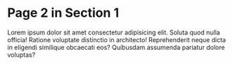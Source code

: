 # Page 2 in Section 1

Lorem ipsum dolor sit amet consectetur adipisicing elit. Soluta quod nulla
officia! Ratione voluptate distinctio in architecto! Reprehenderit neque dicta
in eligendi similique obcaecati eos? Quibusdam assumenda pariatur dolore
voluptas?
